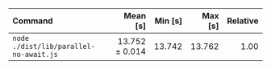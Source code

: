 | Command                                |       Mean [s] | Min [s] | Max [s] | Relative |
| :------------------------------------- | -------------: | ------: | ------: | -------: |
| `node ./dist/lib/parallel-no-await.js` | 13.752 ± 0.014 |  13.742 |  13.762 |     1.00 |

